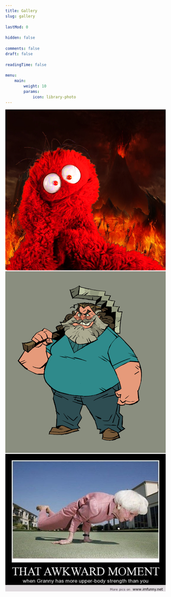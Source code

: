 ```yaml
---
title: Gallery
slug: gallery

lastMod: 0

hidden: false

comments: false
draft: false

readingTime: false

menu:
    main:
        weight: 10
        params: 
            icon: library-photo
---
```


![](arlo-in-hell.jpg) ![](steve.png "Steve")
![](funny-memem.jpg)



